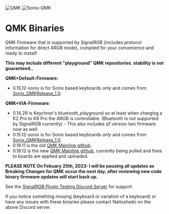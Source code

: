 ![QMK](https://qmk.fm/qmk_icon_48.png) ![Sonix-QMK](https://avatars.githubusercontent.com/u/79227208?s=48&v=4)
# QMK Binaries
QMK Firmware that is supported by SignalRGB (includes protocol information for direct ARGB mode), compiled for your convenience and ready to install! 
	
**This may include different "playground" QMK repositories. stability is not guaranteed..**

**QMK+Default-Firmware:**
* 0.15.12-sonix is for Sonix based keyboards _only_ and comes from [Sonix_QMKRelease_1.0](https://gitlab.com/signalrgb/qmk_firmware/-/tree/Sonix_QMKRelease_1.0/keyboards).

**QMK+VIA-Firmware:**
* 0.14.29 is Keychron's bluetooth_playground so at least when charging a K2 Pro to K8 Pro the ARGB is controllable. (Bluetooth is not supported by SignalRGB currently) - This also includes q1 version two firmware now as well.
* 0.15.12-sonix is for Sonix based keyboards _only_ and comes from [Sonix_QMKRelease_1.0](https://gitlab.com/signalrgb/qmk_firmware/-/tree/Sonix_QMKRelease_1.0/keyboards).
* 0.19.11 is the old [QMK Mainline github](https://github.com/qmk/qmk_firmware).
* 0.19.12 is the new [QMK Mainline github](https://github.com/qmk/qmk_firmware), currently being pulled and fixes to boards are applied and uploaded.

**PLEASE NOTE On Febuary 25th, 2023: I will be pausing all updates as Breaking Changes for QMK occur the next day, after reviewing new code binary firmware updates will start back up.**

See the [SignalRGB Plugin Testing Discord Server](https://discord.gg/J5dwtcNhqC) for support.

If you notice something missing (keyboard or variation of a keyboard) or have any issues with these binaries please contact Naitoshedo on the above Discord server.
